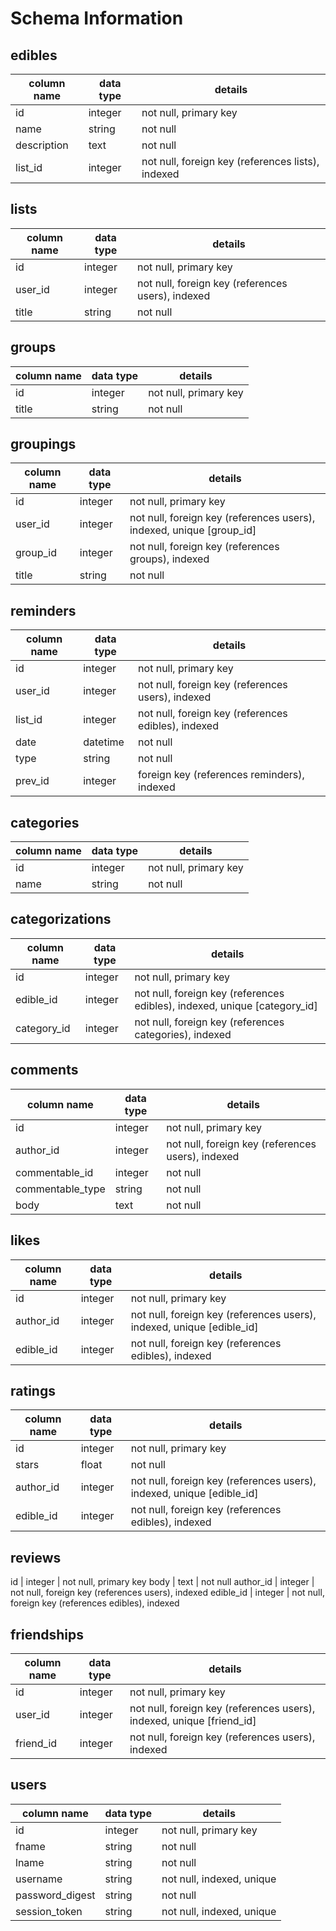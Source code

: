 # Schema Information

## edibles
column name | data type | details
------------|-----------|-----------------------
id          | integer   | not null, primary key
name        | string    | not null
description | text      | not null
list_id     | integer   | not null, foreign key (references lists), indexed

## lists
column name | data type | details
------------|-----------|-----------------------
id          | integer   | not null, primary key
user_id     | integer   | not null, foreign key (references users), indexed
title       | string    | not null

## groups
column name | data type | details
------------|-----------|-----------------------
id          | integer   | not null, primary key
title       | string    | not null

## groupings
column name | data type | details
------------|-----------|-----------------------
id          | integer   | not null, primary key
user_id     | integer   | not null, foreign key (references users), indexed, unique [group_id]
group_id    | integer   | not null, foreign key (references groups), indexed
title       | string    | not null

## reminders
column name | data type | details
------------|-----------|-----------------------
id          | integer   | not null, primary key
user_id     | integer   | not null, foreign key (references users), indexed
list_id     | integer   | not null, foreign key (references edibles), indexed
date        | datetime  | not null
type        | string    | not null
prev_id     | integer   | foreign key (references reminders), indexed

## categories
column name | data type | details
------------|-----------|-----------------------
id          | integer   | not null, primary key
name        | string    | not null

## categorizations
column name | data type | details
------------|-----------|-----------------------
id          | integer   | not null, primary key
edible_id   | integer   | not null, foreign key (references edibles), indexed, unique [category_id]
category_id | integer   | not null, foreign key (references categories), indexed

## comments
column name     | data type | details
----------------|-----------|-----------------------
id              | integer   | not null, primary key
author_id       | integer   | not null, foreign key (references users), indexed
commentable_id  | integer   | not null
commentable_type| string    | not null
body            | text      | not null

## likes
column name | data type | details
------------|-----------|-----------------------
id          | integer   | not null, primary key
author_id   | integer   | not null, foreign key (references users), indexed, unique [edible_id]
edible_id   | integer   | not null, foreign key (references edibles), indexed

## ratings
column name | data type | details
------------|-----------|-----------------------
id          | integer   | not null, primary key
stars       | float     | not null
author_id   | integer   | not null, foreign key (references users), indexed, unique [edible_id]
edible_id   | integer   | not null, foreign key (references edibles), indexed

## reviews
id          | integer   | not null, primary key
body        | text      | not null
author_id   | integer   | not null, foreign key (references users), indexed
edible_id   | integer   | not null, foreign key (references edibles), indexed

## friendships
column name     | data type | details
----------------|-----------|-----------------------
id              | integer   | not null, primary key
user_id         | integer   | not null, foreign key (references users), indexed, unique [friend_id]
friend_id       | integer   | not null, foreign key (references users), indexed

## users
column name     | data type | details
----------------|-----------|-----------------------
id              | integer   | not null, primary key
fname           | string    | not null
lname           | string    | not null
username        | string    | not null, indexed, unique
password_digest | string    | not null
session_token   | string    | not null, indexed, unique
